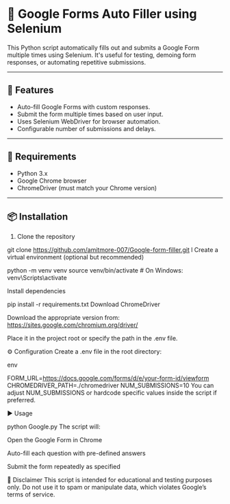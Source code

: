 # 📝 Google Forms Auto Filler using Selenium

This Python script automatically fills out and submits a Google Form multiple times using Selenium. It's useful for testing, demoing form responses, or automating repetitive submissions.

---

## 🚀 Features

- Auto-fill Google Forms with custom responses.
- Submit the form multiple times based on user input.
- Uses Selenium WebDriver for browser automation.
- Configurable number of submissions and delays.

---


## 🔧 Requirements

- Python 3.x
- Google Chrome browser
- ChromeDriver (must match your Chrome version)

---

## 📦 Installation

1. Clone the repository


git clone  https://github.com/amitmore-007/Google-form-filler.git
l
Create a virtual environment (optional but recommended)

python -m venv venv
source venv/bin/activate   # On Windows: venv\Scripts\activate

Install dependencies


pip install -r requirements.txt
Download ChromeDriver

Download the appropriate version from: https://sites.google.com/chromium.org/driver/

Place it in the project root or specify the path in the .env file.

⚙️ Configuration
Create a .env file in the root directory:

env

FORM_URL=https://docs.google.com/forms/d/e/your-form-id/viewform
CHROMEDRIVER_PATH=./chromedriver
NUM_SUBMISSIONS=10
You can adjust NUM_SUBMISSIONS or hardcode specific values inside the script if preferred.

▶️ Usage

python Google.py
The script will:

Open the Google Form in Chrome

Auto-fill each question with pre-defined answers

Submit the form repeatedly as specified

🛑 Disclaimer
This script is intended for educational and testing purposes only. Do not use it to spam or manipulate data, which violates Google’s terms of service.

